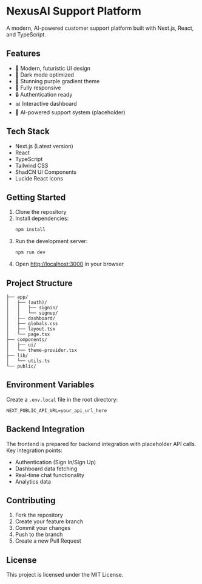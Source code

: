 # NexusAI Support Platform

A modern, AI-powered customer support platform built with Next.js, React, and TypeScript.

## Features

- 🚀 Modern, futuristic UI design
- 🌙 Dark mode optimized
- 🎨 Stunning purple gradient theme
- 📱 Fully responsive
- 🔒 Authentication ready
- 📊 Interactive dashboard
- 🤖 AI-powered support system (placeholder)

## Tech Stack

- Next.js (Latest version)
- React
- TypeScript
- Tailwind CSS
- ShadCN UI Components
- Lucide React Icons

## Getting Started

1. Clone the repository
2. Install dependencies:
   ```bash
   npm install
   ```
3. Run the development server:
   ```bash
   npm run dev
   ```
4. Open [http://localhost:3000](http://localhost:3000) in your browser

## Project Structure

```
├── app/
│   ├── (auth)/
│   │   ├── signin/
│   │   └── signup/
│   ├── dashboard/
│   ├── globals.css
│   ├── layout.tsx
│   └── page.tsx
├── components/
│   ├── ui/
│   └── theme-provider.tsx
├── lib/
│   └── utils.ts
└── public/
```

## Environment Variables

Create a `.env.local` file in the root directory:

```
NEXT_PUBLIC_API_URL=your_api_url_here
```

## Backend Integration

The frontend is prepared for backend integration with placeholder API calls. Key integration points:

- Authentication (Sign In/Sign Up)
- Dashboard data fetching
- Real-time chat functionality
- Analytics data

## Contributing

1. Fork the repository
2. Create your feature branch
3. Commit your changes
4. Push to the branch
5. Create a new Pull Request

## License

This project is licensed under the MIT License.